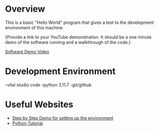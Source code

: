 # Overview

This is a basic "Hello World" program that gives a test to the development environment of this machine. 


{Provide a link to your YouTube demonstration.  It should be a one minute demo of the software running and a walkthrough of the code.}

[Software Demo Video](https://youtu.be/rovnoPVd0Jw)

# Development Environment

-vital studio code
-python 3.11.7
-git/github

# Useful Websites


* [Step by Step Demo for setting up the environment](https://video.byui.edu/media/t/1_zyyx43ke)
* [Python Tutorial](https://docs.python.org/3/tutorial/index.html)